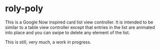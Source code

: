roly-poly
=========

This is a Google Now inspired card list view controller. It is intended to be similar to a table view controller except that entries in the list are animated into place and you can swipe to delete any element of the list.

This is still, very much, a work in progress.
